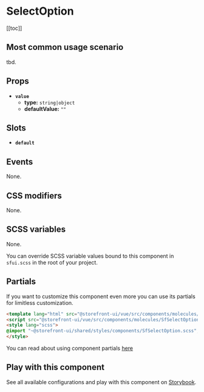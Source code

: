 # SelectOption

<!-- No Component description -->


[[toc]]


## Most common usage scenario

tbd.


## Props

- **`value`**
  - **type:** `string|object`
  - **defaultValue:** `""`


## Slots

- **`default`**


## Events

None.


## CSS modifiers

None.


## SCSS variables

None.

You can override SCSS variable values bound to this component in `sfui.scss` in the root of your project.


## Partials

If you want to customize this component even more you can use its partials for limitless customization.

```html
<template lang="html" src="@storefront-ui/vue/src/components/molecules/SfSelectOption.html"></template>
<script src="@storefront-ui/vue/src/components/molecules/SfSelectOption.js"></script>
<style lang="scss">
@import "~@storefront-ui/shared/styles/components/SfSelectOption.scss";
</style>
```

You can read about using component partials [here](docs.storefrontui.io/customization)


## Play with this component

See all available configurations and play with this component on <a href="https://storybook.storefrontui.io/?path=/story/">Storybook</a>.
